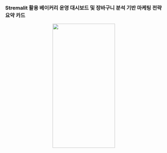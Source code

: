 ### Stremalit 활용 베이커리 운영 대시보드 및 장바구니 분석 기반 마케팅 전략 요약 카드
<p align='center'>
<img src="https://github.com/user-attachments/assets/924f0620-b81c-4106-a041-ea11828569a5"  width="200" height="400" ></img><br/>
</p>
